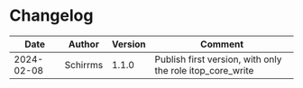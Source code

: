 # Changelog

| Date | Author | Version | Comment |
| ---- | ------ | ------- | ------- |
| 2024-02-08 | Schirrms | 1.1.0 | Publish first version, with only the role itop_core_write |
